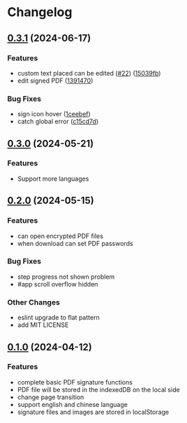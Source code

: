 # Changelog

## [0.3.1](https://github.com/tzuyi0817/PDF-signature/compare/v0.3.0...v0.3.1) (2024-06-17)

### Features

- custom text placed can be edited ([#22](https://github.com/tzuyi0817/PDF-signature/issues/22)) ([15039fb](https://github.com/tzuyi0817/PDF-signature/commit/15039fb2a4e67d5c784823feed18dab122a1bf3d))
- edit signed PDF ([1391470](https://github.com/tzuyi0817/PDF-signature/commit/1391470e7ba5c7404f5167665f8d3bc0baa546a4))

### Bug Fixes

- sign icon hover ([1ceebef](https://github.com/tzuyi0817/PDF-signature/commit/1ceebef160b2210647bee300f07aa3f59e5e93c8))
- catch global error ([c15cd7d](https://github.com/tzuyi0817/PDF-signature/commit/c15cd7dcdc5370f1678671cd1dcf6077b0ca371d))

## [0.3.0](https://github.com/tzuyi0817/PDF-signature/compare/v0.2.0...v0.3.0) (2024-05-21)

### Features

- Support more languages

## [0.2.0](https://github.com/tzuyi0817/PDF-signature/compare/v0.1.0...v0.2.0) (2024-05-15)

### Features

- can open encrypted PDF files
- when download can set PDF passwords

### Bug Fixes

- step progress not shown problem
- #app scroll overflow hidden

### Other Changes

- eslint upgrade to flat pattern
- add MIT LICENSE

## [0.1.0](https://github.com/tzuyi0817/PDF-signature/compare/47fb312de1f7f8e54a0cb4cfad284e5879b61066...v0.1.0) (2024-04-12)

### Features

- complete basic PDF signature functions
- PDF file will be stored in the indexedDB on the local side
- change page transition
- support english and chinese language
- signature files and images are stored in localStorage
